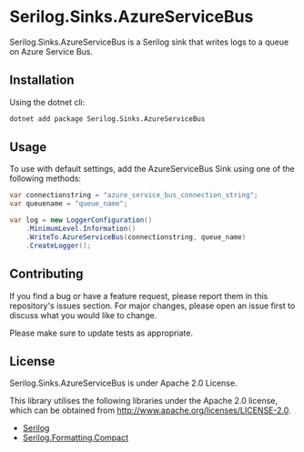 # Serilog.Sinks.AzureServiceBus

Serilog.Sinks.AzureServiceBus is a Serilog sink that writes logs to a queue on Azure Service Bus.


## Installation

Using the dotnet cli:

```bash
dotnet add package Serilog.Sinks.AzureServiceBus
```

## Usage

To use with default settings, add the AzureServiceBus Sink using one of the following methods:

```c#
var connectionstring = "azure_service_bus_connection_string";
var queuename = "queue_name";

var log = new LoggerConfiguration()
    .MinimumLevel.Information()
    .WriteTo.AzureServiceBus(connectionstring, queue_name)
    .CreateLogger();

```



## Contributing

If you find a bug or have a feature request, please report them in this repository's issues section. For major changes, please open an issue first to discuss what you would like to change.

Please make sure to update tests as appropriate.

## License
Serilog.Sinks.AzureServiceBus is under Apache 2.0 License.

This library utilises the following libraries under the Apache 2.0 license, which can be obtained from http://www.apache.org/licenses/LICENSE-2.0.

- [Serilog](https://github.com/serilog/serilog/blob/dev/LICENSE)
- [Serilog.Formatting.Compact](https://github.com/serilog/serilog-formatting-compact/blob/dev/LICENSE)
